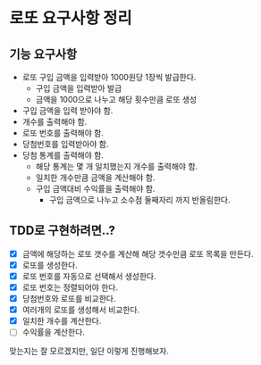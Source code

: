 # 로또 요구사항 정리

## 기능 요구사항

- 로또 구입 금액을 입력받아 1000원당 1장씩 발급한다.
    - 구입 금액을 입력받아 발급
    - 금액을 1000으로 나누고 해당 횟수만큼 로또 생성
- 구입 금액을 입력 받아야 함.
- 개수를 출력해야 함.
- 로또 번호를 출력해야 함.
- 당첨번호를 입력받아야 함.
- 당첨 통계를 출력해야 함.
    - 해당 통계는 몇 개 일치했는지 개수를 출력해야 함.
    - 일치한 개수만큼 금액을 계산해야 함.
    - 구입 금액대비 수익률을 출력해야 함.
        - 구입 금액으로 나누고 소수점 둘째자리 까지 반올림한다.

## TDD로 구현하려면..?

- [x] 금액에 해당하는 로또 갯수를 계산해 해당 갯수만큼 로또 목록을 만든다.
- [x] 로또를 생성한다.
- [x] 로또 번호를 자동으로 선택해서 생성한다.
- [x] 로또 번호는 정렬되어야 한다.
- [x] 당첨번호와 로또를 비교한다.
- [x] 여러개의 로또를 생성해서 비교한다.
- [x] 일치한 개수를 계산한다.
- [ ] 수익률을 계산한다.

맞는지는 잘 모르겠지만, 일단 이렇게 진행해보자.
